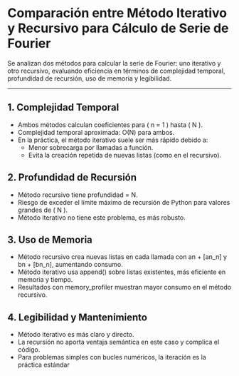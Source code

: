 # Comparación entre Método Iterativo y Recursivo para Cálculo de Serie de Fourier

Se analizan dos métodos para calcular la serie de Fourier: uno iterativo y otro recursivo, evaluando eficiencia en términos de complejidad temporal, profundidad de recursión, uso de memoria y legibilidad.

---

## 1. Complejidad Temporal

- Ambos métodos calculan coeficientes para \( n = 1 \) hasta \( N \).
- Complejidad temporal aproximada: O(N) para ambos.
- En la práctica, el método iterativo suele ser más rápido debido a:
  - Menor sobrecarga por llamadas a función.
  - Evita la creación repetida de nuevas listas (como en el recursivo).

## 2. Profundidad de Recursión

- Método recursivo tiene profundidad = N.
- Riesgo de exceder el límite máximo de recursión de Python para valores grandes de \( N \).
- Método iterativo no tiene este problema, es más robusto.

## 3. Uso de Memoria

- Método recursivo crea nuevas listas en cada llamada con an + [an_n] y bn + [bn_n], aumentando consumo.
- Método iterativo usa append() sobre listas existentes, más eficiente en memoria y tiempo.
- Resultados con memory_profiler muestran mayor consumo en el método recursivo.

## 4. Legibilidad y Mantenimiento

- Método iterativo es más claro y directo.
- La recursión no aporta ventaja semántica en este caso y complica el código.
- Para problemas simples con bucles numéricos, la iteración es la práctica estándar
